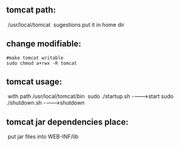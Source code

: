 ## tomcat path:

​    /usr/local/tomcat
​    sugestions put it in home dir

## change modifiable:

```shell
#make tomcat writable
sudo chmod a+rwx -R tomcat
```

## tomcat usage:

​    with path /usr/local/tomcat/bin
​    sudo ./startup.sh ---->start 
​    sudo ./shutdown.sh ---->shutdown

## tomcat jar dependencies place:

​    put jar files into WEB-INF/lib
